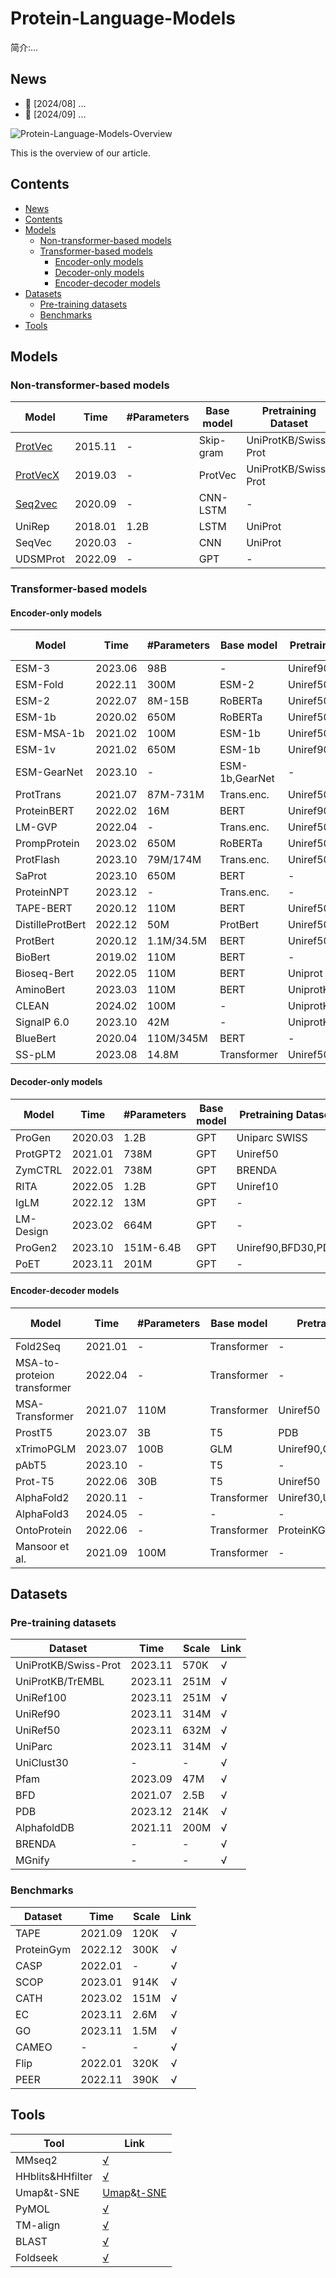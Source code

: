 # Protein-Language-Models

简介:...


## News

- 🌟 [2024/08] ...
- 🌟 [2024/09] ...

![Protein-Language-Models-Overview](https://github.com/shuxiang111/Protein-Language-Models/blob/c71da17722411fb364288d313198d37384f8049d/figures/overview.png)

This is the overview of our article.


## Contents

- [News](#news)
- [Contents](#contents)
- [Models](#models)
  - [Non\-transformer\-based models](#non-transformer-based-models)
  - [Transformer\-based models](#transformer-based-models)
    - [Encoder\-only models](#encoder-only-models)
    - [Decoder\-only models](#decoder-only-models)
    - [Encoder\-decoder models](#encoder-decoder-models)
- [Datasets](#datasets)
  - [Pre\-training datasets](#pre-training-datasets)
  - [Benchmarks](#benchmarks)
- [Tools](#tools)


## Models

### Non-transformer-based models

Model | Time | #Parameters | Base model | Pretraining Dataset |Open-source
---- | ---- | ---- | ---- | ---- | ---- |
[ProtVec](https://journals.plos.org/plosone/article?id=10.1371/journal.pone.0141287)|2015.11|-|Skip-gram|UniProtKB/Swiss-Prot|×
[ProtVecX](https://www.nature.com/articles/s41598-019-38746-w)|2019.03|-|ProtVec|UniProtKB/Swiss-Prot|×
[Seq2vec](https://www.sciencedirect.com/science/article/pii/S1567422320300806?via%3Dihub)|2020.09|-|CNN-LSTM|-|×
UniRep|2018.01|1.2B|LSTM|UniProt|×
SeqVec|2020.03|-|CNN|UniProt|×
UDSMProt|2022.09|-|GPT|-|×

### Transformer-based models

#### Encoder-only models

Model | Time | #Parameters | Base model | Pretraining Dataset |Open-source
---- | ---- | ---- | ---- | ---- | ---- |
ESM-3|2023.06|98B|-|Uniref90|√
ESM-Fold|2022.11|300M|ESM-2|Uniref50|×
ESM-2|2022.07|8M-15B|RoBERTa|Uniref50,PDB|×
ESM-1b|2020.02|650M|RoBERTa|Uniref50|×
ESM-MSA-1b|2021.02|100M|ESM-1b|Uniref50|×
ESM-1v|2021.02|650M|ESM-1b|Uniref90|×
ESM-GearNet|2023.10|-|ESM-1b,GearNet|-|×
ProtTrans|2021.07|87M-731M|Trans.enc.|Uniref50|×
ProteinBERT|2022.02|16M|BERT|Uniref90|×
LM-GVP|2022.04|-|Trans.enc.|Uniref50|×
PrompProtein|2023.02|650M|RoBERTa|Uniref50,PDB|×
ProtFlash|2023.10|79M/174M|Trans.enc.|Uniref50|×
SaProt|2023.10|650M|BERT|-|×
ProteinNPT|2023.12|-|Trans.enc.|-|×
TAPE-BERT|2020.12|110M|BERT|Uniref50,Pfam|×
DistilleProtBert|2022.12|50M|ProtBert|Uniref50,Pfam|×
ProtBert|2020.12|1.1M/34.5M|BERT|Uniref50|×
BioBert|2019.02|110M|BERT|-|×
Bioseq-Bert|2022.05|110M|BERT|Uniprot|×
AminoBert|2023.03|110M|BERT|UniprotKB,Pfam|×
CLEAN|2024.02|100M|-|UniprotKB,PDB,Pfam|×
SignalP 6.0|2023.10|42M|-|UniprotKB|×
BlueBert|2020.04|110M/345M|BERT|-|×
SS-pLM|2023.08|14.8M|Transformer|Uniref50|×

#### Decoder-only models

Model | Time | #Parameters | Base model | Pretraining Dataset |Open-source
---- | ---- | ---- | ---- | ---- | ---- |
ProGen|2020.03|1.2B|GPT|Uniparc SWISS|×
ProtGPT2|2021.01|738M|GPT|Uniref50|×
ZymCTRL|2022.01|738M|GPT|BRENDA|×
RITA|2022.05|1.2B|GPT|Uniref10|×
IgLM|2022.12|13M|GPT|-|×
LM-Design|2023.02|664M|GPT|-|×
ProGen2|2023.10|151M-6.4B|GPT|Uniref90,BFD30,PDB|×
PoET|2023.11|201M|GPT|-|×

#### Encoder-decoder models

Model | Time | #Parameters | Base model | Pretraining Dataset |Open-source
---- | ---- | ---- | ---- | ---- | ---- |
Fold2Seq|2021.01|-|Transformer|-|×
MSA-to-proteion transformer|2022.04|-|Transformer|-|×
MSA-Transformer|2021.07|110M|Transformer|Uniref50|×
ProstT5|2023.07|3B|T5|PDB|×
xTrimoPGLM|2023.07|100B|GLM|Uniref90,ColdFoldDB|×
pAbT5|2023.10|-|T5|-|×
Prot-T5|2022.06|30B|T5|Uniref50|×
AlphaFold2|2020.11|-|Transformer|Uniref30,Uniref90,PDB,BFD|×
AlphaFold3|2024.05|-|-|-|×
OntoProtein|2022.06|-|Transformer|ProteinKG25|×
Mansoor et al.|2021.09|100M|Transformer|-|×

## Datasets

### Pre-training datasets

Dataset | Time | Scale | Link
---- | ---- | ---- | ----
UniProtKB/Swiss-Prot|2023.11|570K|√
UniProtKB/TrEMBL|2023.11|251M|√
UniRef100|2023.11|251M|√
UniRef90|2023.11|314M|√
UniRef50|2023.11|632M|√
UniParc|2023.11|314M|√
UniClust30|-|-|√
Pfam|2023.09|47M|√
BFD|2021.07|2.5B|√
PDB|2023.12|214K|√
AlphafoldDB|2021.11|200M|√
BRENDA|-|-|√
MGnify|-|-|√

### Benchmarks

Dataset | Time | Scale | Link
---- | ---- | ---- | ----
TAPE|2021.09|120K|√
ProteinGym|2022.12|300K|√
CASP|2022.01|-|√
SCOP|2023.01|914K|√
CATH|2023.02|151M|√
EC|2023.11|2.6M|√
GO|2023.11|1.5M|√
CAMEO|-|-|√
Flip|2022.01|320K|√
PEER|2022.11|390K|√

## Tools

Tool | Link
---- | ----
MMseq2|[√](https://github.com/soedinglab/mmseqs2)
HHblits&HHfilter|[√](https://github.com/soedinglab/hh-suite)
Umap&t-SNE|[Umap](https://umap-learn.readthedocs.io/en/latest/)&[t-SNE](https://scikit-learn.org/0.18/preface.html)
PyMOL|[√](https://www.pymol.org/)
TM-align|[√](https://zhanggroup.org/TM-align/)
BLAST|[√](https://blast.ncbi.nlm.nih.gov/Blast.cgi)
Foldseek|[√](https://search.foldseek.com/search)









